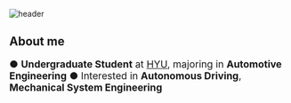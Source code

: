 ![header](https://capsule-render.vercel.app/api?type=venom&color=gradient&height=120&section=header&text=welcome%20to%20skcworld%F0%9F%A4%93)

## About me
<span style="font-size: 1.25em;"> ● **Undergraduate Student** at [HYU](https://hanyang.ac.kr/), majoring in **Automotive Engineering** </span>
<span style="font-size: 1.25em;"> ● Interested in **Autonomous Driving**, **Mechanical System Engineering** </span>

